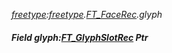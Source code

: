 _[freetype](../../modules/freetype/freetype-module.md):[freetype](../../modules/freetype/freetype-module.md).[FT\_FaceRec](../../modules/freetype/freetype-ft_facerec.md).glyph_
##### Field glyph:[FT_GlyphSlotRec](../../modules/freetype/freetype-ft_glyphslotrec.md) Ptr
